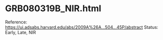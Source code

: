 # GRB080319B_NIR.html

Reference: https://ui.adsabs.harvard.edu/abs/2009A%26A...504...45P/abstract
Status: Early, Late, NIR